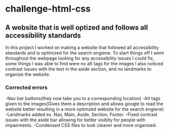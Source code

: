 # challenge-html-css

## A website that is well optized and follows all accessibility standards

In this project I worked on making a website that followed all accessibility standards and is optimized for the search engiene. To start things off I went throughout the webpage looking for any accessibility issues I could fix, some things I was able to find were no alt tags for the images I also noticed contrast issues with the text in the aside section, and no landmarks to organize the website. 

### Corrected errors
-Nav bar buttons(they now take you to a corresponding location)
-Alt tags given to the images(Gives them a description and allows google to read the website better resulting in a more optimzed website for the search engiene)
-Landmarks added ex. Nav, Main, Aside, Section, Footer.
-Fixed contrast issues with the aside bar allowing for better visibity for people with impairments.
-Condensed CSS files to look cleaner and more organized.
